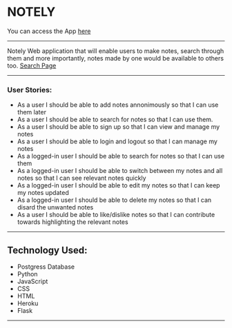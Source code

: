 # NOTELY 
You can access the App [here](https://lit-brushlands-78819.herokuapp.com/)  
_____

Notely
Web application that will enable users to make notes, search through them and more importantly, notes made by one would be available to others too.
[Search Page](https://github.com/ankitaSawrav/project2/issues/1#issue-1228477742)

___

### User Stories:

* As a user 
    I should be able to add notes annonimously
    so that I can use them later
* As a user 
    I should be able to search for notes 
    so that I can use them.
* As a user 
    I should be able to sign up
    so that I can view and manage my notes
* As a user 
    I should be able to login and logout
    so that I can manage my notes
* As a logged-in user 
    I should be able to search for notes
    so that I can use them
* As a logged-in user 
    I should be able to switch between my notes and all notes
    so that I can see relevant notes quickly
* As a logged-in user 
    I should be able to edit my notes
    so that I can keep my notes updated
* As a logged-in user 
    I should be able to delete my notes
    so that I can disard the unwanted notes
* As a user 
    I should be able to like/dislike notes
    so that I can contribute towards highlighting the relevant notes


___________
##  Technology Used:
 * Postgress Database 
 * Python 
 * JavaScript
 * CSS
 * HTML
 * Heroku
 * Flask
----










